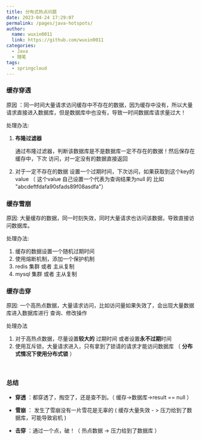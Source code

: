 ```yaml
---
title: 分布式热点问题
date: 2023-04-24 17:29:07
permalink: /pages/java-hotspots/
author: 
  name: wuxin0011
  link: https://github.com/wuxin0011
categories: 
  - Java
  - 随笔
tags: 
  - springcloud
---
```


### 缓存穿透


原因 ：同一时间大量请求访问缓存中不存在的数据，因为缓存中没有，所以大量请求直接进入数据库，但是数据库中也没有，导致一时间数据库请求量过大！


处理办法: 

1. **布隆过滤器**

	通过布隆过滤器，判断该数据库是不是数据库一定不存在的数据！然后保存在缓存中，下次		  访问，对一定没有的数据直接返回

2. 对于一定不存在的数据 设置一个过期时间，下次访问，如果获取到这个key的value （ 这个value 自己设置一个代表为查询结果为null 的 比如 "abcdeftfdafa90sfads89f08asdfa"）



### 缓存雪崩


原因: 大量缓存的数据，同一时刻失效，同时大量请求也访问该数据，导致直接访问数据库。


处理办法:

1. 缓存的数据设置一个随机过期时间
2. 使用熔断机制，添加一个保护机制
3. redis 集群 或者 主从复制
4. mysql 集群 或者 主从复制



### 缓存击穿


原因: 一个高热点数据，大量请求访问，比如访问量如果失效了，会出现大量数据库进入数据库进行 查询、修改操作


处理办法

1. 对于高热点数据，尽量设置**较大的** 过期时间 或者设置**永不过期**时间
2. 使用互斥锁，大量请求进入，只有拿到了锁请的请求才能访问数据库 （ **分布式情况下使用分布式锁** ）

<br />


### 总结


* **穿透** ：都穿透了，掏空了，还是查不到。（ 缓存->数据库->result == null ）

* **雪崩** ： 发生了雪崩没有一片雪花是无辜的 ( 缓存大量失效 - > 压力给到了数据库，可能导致宕机 )
* **击穿** ：通过一个点，破！（ 热点数据 -> 压力给到了数据库  ）




###
